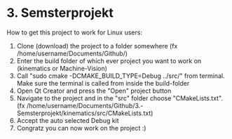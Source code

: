 # 3. Semsterprojekt
How to get this project to work for Linux users:

1. Clone (download) the project to a folder somewhere (fx /home/username/Documents/Github/)
2. Enter the build folder of which ever project you want to work on (kinematics or Machine-Vision)
3. Call "sudo cmake -DCMAKE_BUILD_TYPE=Debug ../src/" from terminal. Make sure the terminal is called from inside the build-folder
4. Open Qt Creator and press the "Open" project button
5. Navigate to the project and in the "src" folder choose "CMakeLists.txt". (fx /home/username/Documents/Github/3.-Semsterprojekt/kinematics/src/CMakeLists.txt)
6. Accept the auto selected Debug kit
7. Congratz you can now work on the project :)
